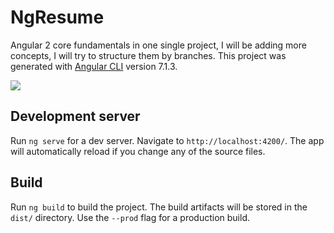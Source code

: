 # NgResume

Angular 2 core fundamentals in one single project,
I will be adding more concepts, I will try to structure them by branches.
This project was generated with [Angular CLI](https://github.com/angular/angular-cli) version 7.1.3.

![](https://i.imgur.com/awasmha.png)

## Development server

Run `ng serve` for a dev server. Navigate to `http://localhost:4200/`. The app will automatically reload if you change any of the source files.

## Build

Run `ng build` to build the project. The build artifacts will be stored in the `dist/` directory. Use the `--prod` flag for a production build.
